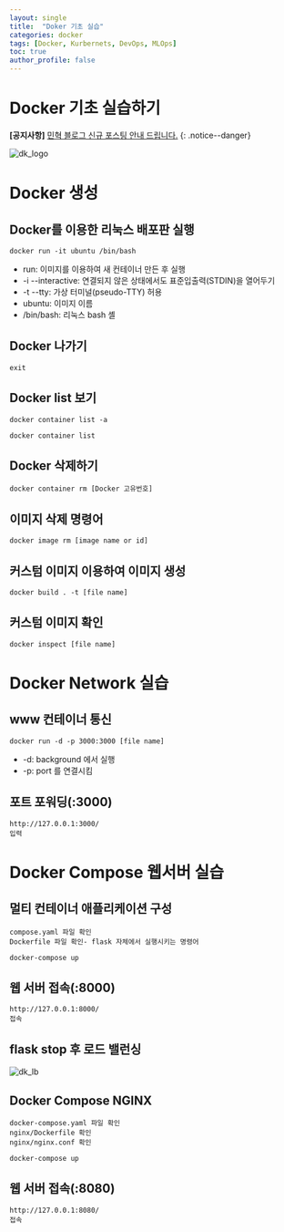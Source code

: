 ```yaml
---
layout: single
title:  "Doker 기초 실습"
categories: docker
tags: [Docker, Kurbernets, DevOps, MLOps]
toc: true
author_profile: false
---
```


# Docker 기초 실습하기

**[공지사항]** [민혁 블로그 신규 포스팅 안내 드립니다.](https://xvihaan.github.io/event/first/)
{: .notice--danger}


![dk_logo]({{site.url}}/assets/images/2024-3-devstu/dk_logo.png)

# Docker 생성

## Docker를 이용한 리눅스 배포판 실행
```
docker run -it ubuntu /bin/bash
```
- run: 이미지를 이용하여 새 컨테이너 만든 후 실행
- -i --interactive:  연결되지 않은 상태에서도 표준입출력(STDIN)을 열어두기
- -t --tty: 가상 터미널(pseudo-TTY) 허용
- ubuntu: 이미지 이름
- /bin/bash: 리눅스 bash 셸 

## Docker 나가기
```
exit
```

## Docker list 보기
```
docker container list -a

docker container list
```

## Docker 삭제하기
```
docker container rm [Docker 고유번호]
```

## 이미지 삭제 명령어
```
docker image rm [image name or id]
```

## 커스텀 이미지 이용하여 이미지 생성
```
docker build . -t [file name]
```

## 커스텀 이미지 확인
```
docker inspect [file name]
```

# Docker Network 실습

## www 컨테이너 통신
```
docker run -d -p 3000:3000 [file name]
```
- -d: background 에서 실행
- -p: port 를 연결시킴

## 포트 포워딩(:3000)
```
http://127.0.0.1:3000/
입력
```

# Docker Compose 웹서버 실습

##  멀티 컨테이너 애플리케이션 구성
```
compose.yaml 파일 확인
Dockerfile 파일 확인- flask 자체에서 실행시키는 명령어 
```
```
docker-compose up
```

## 웹 서버 접속(:8000)
```
http://127.0.0.1:8000/
접속
```

## flask stop 후 로드 밸런싱

![dk_lb]({{site.url}}/assets/images/2024-3-devstu/dk_lb.png)

## Docker Compose NGINX
```
docker-compose.yaml 파일 확인
nginx/Dockerfile 확인
nginx/nginx.conf 확인
```
```
docker-compose up
```

## 웹 서버 접속(:8080)
```
http://127.0.0.1:8080/
접속
```

